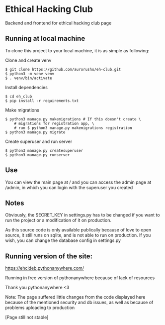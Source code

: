 # Ethical Hacking Club
Backend and frontend for ethical hacking club page

## Running at local machine
To clone this project to your local machine, it is as simple as following:

Clone and create venv
```
$ git clone https://github.com/aurorusho/eh-club.git
$ python3 -m venv venv
$ . venv/bin/activate
```
Install dependencies
```
$ cd eh_club
$ pip install -r requirements.txt
```
Make migrations
```
$ python3 manage.py makemigrations # If this doesn't create \
    # migrations for registration app, \
    # run $ python3 manage.py makemigrations registration
$ python3 manage.py migrate
```
Create superuser and run server
```
$ python3 manage.py createsuperuser
$ python3 manage.py runserver
```

## Use
You can view the main page at / and you can access the admin page at /admin, in which you can login with the superuser you created

## Notes
Obviously, the SECRET_KEY in settings.py has to be changed if you want to run the project or a modification of it on production.

As this source code is only available publically because of love to open source, it still runs on sqlite, and is not able to run on production. If 
you wish, you can change the database config in settings.py

## Running version of the site:
https://ehcideb.pythonanywhere.com/

Running in free version of pythonanywhere because of lack of resources

Thank you pythonanywhere <3

Note: The page suffered little changes from the code displayed here because of the mentioned security and db issues, as well as because of problems uploading to production

[Page still not stable]
